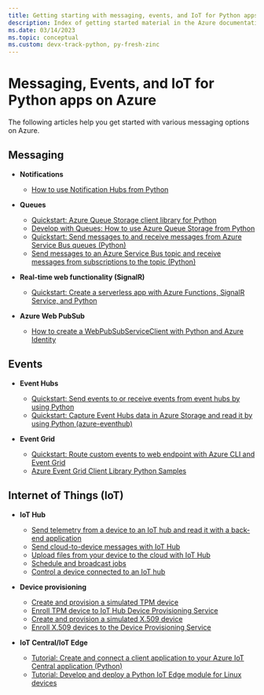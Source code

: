 ```yaml
---
title: Getting starting with messaging, events, and IoT for Python apps on Azure
description: Index of getting started material in the Azure documentation for messaging and IoT for Python apps.
ms.date: 03/14/2023
ms.topic: conceptual
ms.custom: devx-track-python, py-fresh-zinc
---
```


# Messaging, Events, and IoT for Python apps on Azure

The following articles help you get started with various messaging options on Azure.

## Messaging

- **Notifications**
  - [How to use Notification Hubs from Python](/azure/notification-hubs/notification-hubs-python-push-notification-tutorial)

- **Queues**
  - [Quickstart: Azure Queue Storage client library for Python](/azure/storage/queues/storage-quickstart-queues-python)
  - [Develop with Queues: How to use Azure Queue Storage from Python](/azure/storage/queues/storage-python-how-to-use-queue-storage)
  - [Quickstart: Send messages to and receive messages from Azure Service Bus queues (Python)](/azure/service-bus-messaging/service-bus-python-how-to-use-queues)
  - [Send messages to an Azure Service Bus topic and receive messages from subscriptions to the topic (Python)](/azure/service-bus-messaging/service-bus-python-how-to-use-topics-subscriptions)

- **Real-time web functionality (SignalR)**
  - [Quickstart: Create a serverless app with Azure Functions, SignalR Service, and Python](/azure/azure-signalr/signalr-quickstart-azure-functions-python)

- **Azure Web PubSub**
  - [How to create a WebPubSubServiceClient with Python and Azure Identity](/azure/azure-web-pubsub/howto-create-serviceclient-with-python-and-azure-identity)

## Events

- **Event Hubs**
  - [Quickstart: Send events to or receive events from event hubs by using Python](/azure/event-hubs/event-hubs-python-get-started-send)
  - [Quickstart: Capture Event Hubs data in Azure Storage and read it by using Python (azure-eventhub)](/azure/event-hubs/event-hubs-capture-python)

- **Event Grid**
  - [Quickstart: Route custom events to web endpoint with Azure CLI and Event Grid](/azure/event-grid/custom-event-quickstart)
  - [Azure Event Grid Client Library Python Samples](/samples/azure/azure-sdk-for-python/eventgrid-samples/)

## Internet of Things (IoT)

- **IoT Hub**
  - [Send telemetry from a device to an IoT hub and read it with a back-end application](/azure/iot-hub/quickstart-send-telemetry-python)
  - [Send cloud-to-device messages with IoT Hub](/azure/iot-hub/iot-hub-python-python-c2d)
  - [Upload files from your device to the cloud with IoT Hub](/azure/iot-hub/iot-hub-python-python-file-upload)
  - [Schedule and broadcast jobs](/azure/iot-hub/iot-hub-python-python-schedule-jobs)
  - [Control a device connected to an IoT hub](/azure/iot-hub/quickstart-control-device-python)

- **Device provisioning**
  - [Create and provision a simulated TPM device](/azure/iot-dps/quick-create-simulated-device-tpm-python)
  - [Enroll TPM device to IoT Hub Device Provisioning Service](/azure/iot-dps/quick-enroll-device-tpm-python)
  - [Create and provision a simulated X.509 device](/azure/iot-dps/quick-create-simulated-device-x509-python)
  - [Enroll X.509 devices to the Device Provisioning Service](/azure/iot-dps/quick-enroll-device-x509-python)

- **IoT Central/IoT Edge**
  - [Tutorial: Create and connect a client application to your Azure IoT Central application (Python)](/azure/iot-central/core/tutorial-connect-device-python)
  - [Tutorial: Develop and deploy a Python IoT Edge module for Linux devices](/azure/iot-edge/tutorial-python-module)
